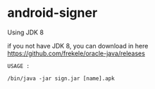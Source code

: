 # android-signer

Using JDK 8

if you not have JDK 8, you can download in here https://github.com/frekele/oracle-java/releases

`USAGE :`

`/bin/java -jar sign.jar [name].apk`
